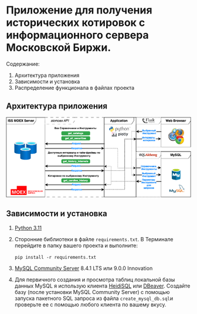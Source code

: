 # Приложение для получения исторических котировок с информационного сервера Московской Биржи.

Содержание:
1. Архитектура приложения
2. Зависимости и установка
3. Распределение функционала в файлах проекта

## Архитектура приложения

![Архитектура](assets/readme_pics/moex_app_architecture.png)

## Зависимости и установка

1. [Python 3.11](https://www.python.org/downloads/)
2. Сторонние библиотеки в файле `requirements.txt`. В Терминале перейдите в папку вашего проекта и выполните:

   ```pip install -r requirements.txt```
  
3. [MySQL Community Server](https://dev.mysql.com/downloads/mysql/) 8.4.1 LTS или 9.0.0 Innovation
4. Для первичного создания и просмотра таблиц локальной базы данных MySQL я использую клиента [HeidiSQL](https://www.heidisql.com/download.php) или [DBeaver](https://dbeaver.io/download/).
   Создайте базу (после установки MySQL Community Server) с помощью запуска пакетного SQL запроса из файла `create_mysql_db.sql`и проверьте ее с помощью любого клиента по вашему вкусу.
   
